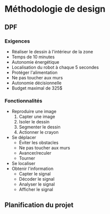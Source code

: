 # Méthodologie de design

## DPF

### Exigences

- Réaliser le dessin à l'intérieur de la zone
- Temps de 10 minutes
- Autonomie énergétique
- Localisation du robot à chaque 5 secondes
- Protéger l'alimentation
- Ne pas toucher aux murs
- Autonomie décisionnelle
- Budget maximal de 325$

### Fonctionnalités

- Reproduire une image
    1. Capter une image
    2. Isoler le dessin
    3. Segmenter le dessin
    4. Actionner le crayon
- Se déplacer
    - Éviter les obstacles
    - Ne pas toucher aux murs
    - Avancer/reculer
    - Tourner
- Se localiser
- Obtenir l'information
    - Capter le signal
    - Décoder le signal
    - Analyser le signal
    - Afficher le signal

## Planification du projet


